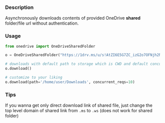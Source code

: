 ### Description

Asynchronously downloads contents of provided OneDrive **shared** folder/file url without authentication. 

### Usage

```python
from onedrive import OneDriveSharedFolder

o = OneDriveSharedFolder("https://1drv.ms/u/s!AtZI6E5G7ZC_izG2o7OFNjh2N0Yk?e=hjDg8t")

# downloads with default path to storage which is CWD and default concurrent requests which is set to 5
o.download() 

# customize to your liking
o.download(path='/home/user/Downloads', concurrent_reqs=10)
```

### Tips

If you wanna get only direct download link of shared file, just change the top level domain
of shared link from `.ms` to `.ws` (does not work for shared folder)
